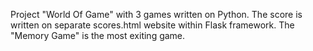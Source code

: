 Project "World Of Game" with 3 games written on Python.
The score is written on separate scores.html website within Flask framework.
The "Memory Game" is the most exiting game.
